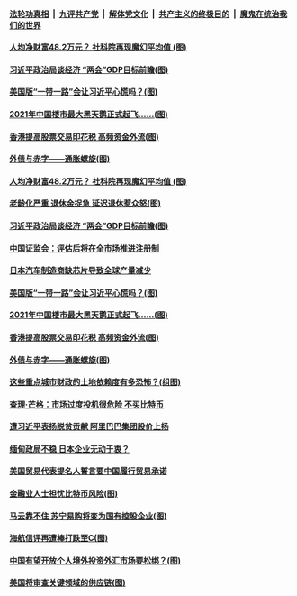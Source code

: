 ####  [法轮功真相](../../../../basic/blob/master/README.md?t=02271702) &nbsp;|&nbsp; [九评共产党](../../../../9ping.md/blob/master/README.md?t=02271702) &nbsp;|&nbsp; [解体党文化](../../../../jtdwh.md/blob/master/README.md?t=02271702)  &nbsp;|&nbsp; [共产主义的终极目的](../../../../gczydzjmd.md/blob/master/README.md?t=02271702) &nbsp;|&nbsp; [魔鬼在统治我们的世界](../../../../mgztzwmdsj.md/blob/master/README.md?t=02271702) 

#### [人均净财富48.2万元？ 社科院再现魔幻平均值&nbsp;(图)](../pages/p5/963902.md?t=02271702) 

#### [习近平政治局谈经济 “两会”GDP目标前瞻(图)](../pages/p5/963857.md?t=02271702) 

#### [美国版“一带一路”会让习近平心慌吗？(图)](../pages/p5/963829.md?t=02271702) 

#### [2021年中国楼市最大黑天鹅正式起飞……(图)](../pages/p5/963784.md?t=02271702) 

#### [香港提高股票交易印花税 高频资金外流(图)](../pages/p5/963767.md?t=02271702) 

#### [外债与赤字——通胀螺旋(图)](../pages/p5/963781.md?t=02271702) 

#### [人均净财富48.2万元？ 社科院再现魔幻平均值&nbsp;(图)](../pages/p5/963902.md?t=02271702) 

#### [老龄化严重 退休金捉急 延迟退休惹众怒(图)](../pages/p5/963891.md?t=02271702) 

#### [习近平政治局谈经济 “两会”GDP目标前瞻(图)](../pages/p5/963857.md?t=02271702) 

#### [中国证监会：评估后将在全市场推进注册制](../pages/p5/963868.md?t=02271702) 

#### [日本汽车制造商缺芯片导致全球产量减少](../pages/p5/963866.md?t=02271702) 

#### [美国版“一带一路”会让习近平心慌吗？(图)](../pages/p5/963829.md?t=02271702) 

#### [2021年中国楼市最大黑天鹅正式起飞……(图)](../pages/p5/963784.md?t=02271702) 

#### [香港提高股票交易印花税 高频资金外流(图)](../pages/p5/963767.md?t=02271702) 

#### [外债与赤字——通胀螺旋(图)](../pages/p5/963781.md?t=02271702) 

#### [这些重点城市财政的土地依赖度有多恐怖？(组图)](../pages/p5/963777.md?t=02271702) 

#### [查理·芒格：市场过度投机很危险 不买比特币](../pages/p5/963759.md?t=02271702) 

#### [遭习近平表扬脱贫贡献 阿里巴巴集团股价上扬](../pages/p5/963742.md?t=02271702) 

#### [缅甸政局不稳 日本企业无动于衷？](../pages/p5/963740.md?t=02271702) 


#### [美国贸易代表提名人誓言要中国履行贸易承诺](../pages/p5/963729.md?t=02271702) 

#### [金融业人士担忧比特币风险(图)](../pages/p5/963649.md?t=02271702) 

#### [马云靠不住 苏宁易购将变为国有控股企业(图)](../pages/p5/963727.md?t=02271702) 

#### [海航信评再遭棒打跌至C(图)](../pages/p5/963653.md?t=02271702) 

#### [中国有望开放个人境外投资外汇市场要松绑？(图)](../pages/p5/963650.md?t=02271702) 

#### [美国将审查关键领域的供应链(图)](../pages/p5/963646.md?t=02271702) 

